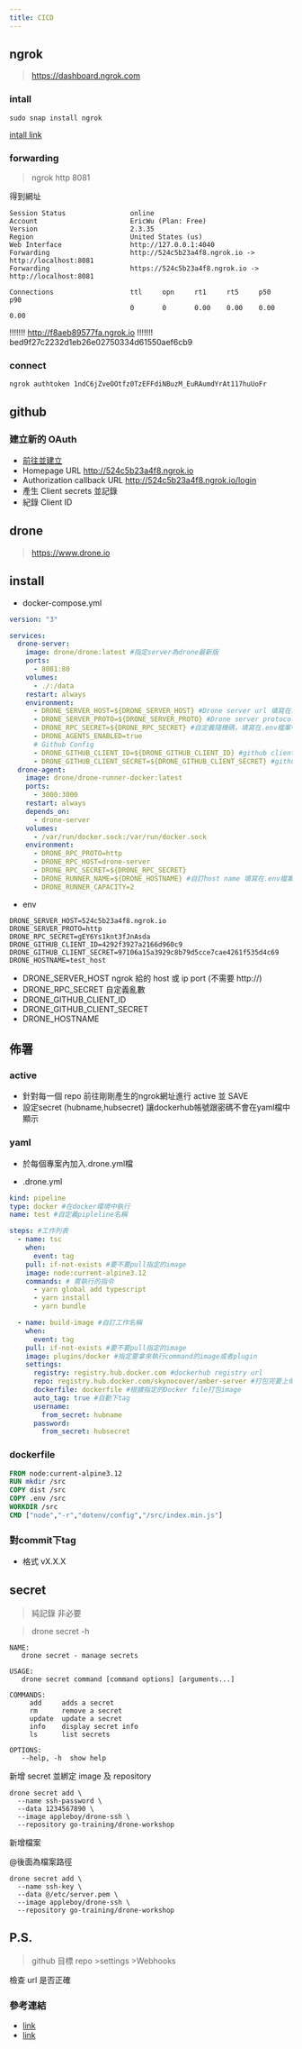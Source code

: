```yaml
---
title: CICD
---
```



## ngrok

> https://dashboard.ngrok.com

### intall

```
sudo snap install ngrok
```

[intall link](https://snapcraft.io/install/ngrok/ubuntu)

### forwarding

> ngrok http 8081

得到網址

```
Session Status                online
Account                       EricWu (Plan: Free)
Version                       2.3.35
Region                        United States (us)
Web Interface                 http://127.0.0.1:4040
Forwarding                    http://524c5b23a4f8.ngrok.io -> http://localhost:8081
Forwarding                    https://524c5b23a4f8.ngrok.io -> http://localhost:8081

Connections                   ttl     opn     rt1     rt5     p50     p90
                              0       0       0.00    0.00    0.00    0.00
```

!!!!!!! http://f8aeb89577fa.ngrok.io 
!!!!!!! bed9f27c2232d1eb26e02750334d61550aef6cb9

### connect

```
ngrok authtoken 1ndC6jZveOOtfz0TzEFFdiNBuzM_EuRAumdYrAt117huUoFr
```

## github

### 建立新的 OAuth

- [前往並建立](https://github.com/settings/applications/new)
- Homepage URL http://524c5b23a4f8.ngrok.io
- Authorization callback URL http://524c5b23a4f8.ngrok.io/login
- 產生 Client secrets 並記錄
- 紀錄 Client ID

## drone

> https://www.drone.io

## install

- docker-compose.yml

```yaml
version: "3"

services:
  drone-server:
    image: drone/drone:latest #指定server為drone最新版
    ports:
      - 8081:80
    volumes:
      - ./:/data
    restart: always
    environment:
      - DRONE_SERVER_HOST=${DRONE_SERVER_HOST} #Drone server url 填寫在.env檔案中
      - DRONE_SERVER_PROTO=${DRONE_SERVER_PROTO} #Drone server protocol 填寫在.env檔案中
      - DRONE_RPC_SECRET=${DRONE_RPC_SECRET} #自定義隨機碼，填寫在.env檔案中
      - DRONE_AGENTS_ENABLED=true
      # Github Config
      - DRONE_GITHUB_CLIENT_ID=${DRONE_GITHUB_CLIENT_ID} #github client ID，填寫在.env檔案中
      - DRONE_GITHUB_CLIENT_SECRET=${DRONE_GITHUB_CLIENT_SECRET} #github client secret，填寫在.env檔案中
  drone-agent:
    image: drone/drone-runner-docker:latest
    ports:
      - 3000:3000
    restart: always
    depends_on:
      - drone-server
    volumes:
      - /var/run/docker.sock:/var/run/docker.sock
    environment:
      - DRONE_RPC_PROTO=http
      - DRONE_RPC_HOST=drone-server
      - DRONE_RPC_SECRET=${DRONE_RPC_SECRET}
      - DRONE_RUNNER_NAME=${DRONE_HOSTNAME} #自訂host name 填寫在.env檔案中
      - DRONE_RUNNER_CAPACITY=2
```

- env

```
DRONE_SERVER_HOST=524c5b23a4f8.ngrok.io
DRONE_SERVER_PROTO=http
DRONE_RPC_SECRET=gEY6Ys1knt3fJnAsda
DRONE_GITHUB_CLIENT_ID=4292f3927a2166d960c9
DRONE_GITHUB_CLIENT_SECRET=97106a15a3929c8b79d5cce7cae4261f535d4c69
DRONE_HOSTNAME=test_host
```

- DRONE_SERVER_HOST ngrok 給的 host 或 ip port (不需要 http://)
- DRONE_RPC_SECRET 自定義亂數
- DRONE_GITHUB_CLIENT_ID
- DRONE_GITHUB_CLIENT_SECRET
- DRONE_HOSTNAME

## 佈署

### active

- 針對每一個 repo 前往剛剛產生的ngrok網址進行 active 並 SAVE
- 設定secret (hubname,hubsecret) 讓dockerhub帳號跟密碼不會在yaml檔中顯示

### yaml

- 於每個專案內加入.drone.yml檔

- .drone.yml

```yaml
kind: pipeline
type: docker #在docker環境中執行
name: test #自定義pipleline名稱

steps: #工作列表
  - name: tsc
    when:
      event: tag
    pull: if-not-exists #要不要pull指定的image
    image: node:current-alpine3.12
    commands: # 需執行的指令
      - yarn global add typescript
      - yarn install
      - yarn bundle

  - name: build-image #自訂工作名稱
    when:
      event: tag
    pull: if-not-exists #要不要pull指定的image
    image: plugins/docker #指定要拿來執行command的image或者plugin
    settings:
      registry: registry.hub.docker.com #dockerhub registry url
      repo: registry.hub.docker.com/skynocover/amber-server #打包完要上傳的docker repo名稱
      dockerfile: dockerfile #根據指定的Docker file打包image
      auto_tag: true #自動下tag
      username:
        from_secret: hubname
      password:
        from_secret: hubsecret
```

### dockerfile

```dockerfile
FROM node:current-alpine3.12
RUN mkdir /src
COPY dist /src
COPY .env /src
WORKDIR /src
CMD ["node","-r","dotenv/config","/src/index.min.js"]
```

### 對commit下tag

- 格式 vX.X.X

## secret

> 純記錄 非必要

> drone secret -h

```
NAME:
   drone secret - manage secrets

USAGE:
   drone secret command [command options] [arguments...]

COMMANDS:
     add     adds a secret
     rm      remove a secret
     update  update a secret
     info    display secret info
     ls      list secrets

OPTIONS:
   --help, -h  show help
```

新增 secret 並綁定 image 及 repository

```
drone secret add \
  --name ssh-password \
  --data 1234567890 \
  --image appleboy/drone-ssh \
  --repository go-training/drone-workshop
```

新增檔案

@後面為檔案路徑

```
drone secret add \
  --name ssh-key \
  --data @/etc/server.pem \
  --image appleboy/drone-ssh \
  --repository go-training/drone-workshop
```

## P.S.

> github 目標 repo >settings >Webhooks

檢查 url 是否正確

### 參考連結

- [link](https://medium.com/starbugs/%E5%BE%9E%E9%9B%B6%E9%96%8B%E5%A7%8B%E5%AD%B8-devops-%E9%82%A3%E5%B0%B1%E9%81%B8%E6%93%87%E6%9C%80%E7%B0%A1%E5%96%AE%E7%9A%84-drone-ci-%E9%96%8B%E5%A7%8B%E5%90%A7-931126671139)
- [link](https://blog.wu-boy.com/2019/04/cicd-drone-1-0-feature/)

